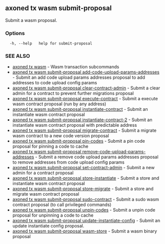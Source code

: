 ## axoned tx wasm submit-proposal

Submit a wasm proposal.

### Options

```
  -h, --help   help for submit-proposal
```

### SEE ALSO

* [axoned tx wasm](axoned_tx_wasm.md)	 - Wasm transaction subcommands
* [axoned tx wasm submit-proposal add-code-upload-params-addresses](axoned_tx_wasm_submit-proposal_add-code-upload-params-addresses.md)	 - Submit an add code upload params addresses proposal to add addresses to code upload config params
* [axoned tx wasm submit-proposal clear-contract-admin](axoned_tx_wasm_submit-proposal_clear-contract-admin.md)	 - Submit a clear admin for a contract to prevent further migrations proposal
* [axoned tx wasm submit-proposal execute-contract](axoned_tx_wasm_submit-proposal_execute-contract.md)	 - Submit a execute wasm contract proposal (run by any address)
* [axoned tx wasm submit-proposal instantiate-contract](axoned_tx_wasm_submit-proposal_instantiate-contract.md)	 - Submit an instantiate wasm contract proposal
* [axoned tx wasm submit-proposal instantiate-contract-2](axoned_tx_wasm_submit-proposal_instantiate-contract-2.md)	 - Submit an instantiate wasm contract proposal with predictable address
* [axoned tx wasm submit-proposal migrate-contract](axoned_tx_wasm_submit-proposal_migrate-contract.md)	 - Submit a migrate wasm contract to a new code version proposal
* [axoned tx wasm submit-proposal pin-codes](axoned_tx_wasm_submit-proposal_pin-codes.md)	 - Submit a pin code proposal for pinning a code to cache
* [axoned tx wasm submit-proposal remove-code-upload-params-addresses](axoned_tx_wasm_submit-proposal_remove-code-upload-params-addresses.md)	 - Submit a remove code upload params addresses proposal to remove addresses from code upload config params
* [axoned tx wasm submit-proposal set-contract-admin](axoned_tx_wasm_submit-proposal_set-contract-admin.md)	 - Submit a new admin for a contract proposal
* [axoned tx wasm submit-proposal store-instantiate](axoned_tx_wasm_submit-proposal_store-instantiate.md)	 - Submit a store and instantiate wasm contract proposal
* [axoned tx wasm submit-proposal store-migrate](axoned_tx_wasm_submit-proposal_store-migrate.md)	 - Submit a store and migrate wasm contract proposal
* [axoned tx wasm submit-proposal sudo-contract](axoned_tx_wasm_submit-proposal_sudo-contract.md)	 - Submit a sudo wasm contract proposal (to call privileged commands)
* [axoned tx wasm submit-proposal unpin-codes](axoned_tx_wasm_submit-proposal_unpin-codes.md)	 - Submit a unpin code proposal for unpinning a code to cache
* [axoned tx wasm submit-proposal update-instantiate-config](axoned_tx_wasm_submit-proposal_update-instantiate-config.md)	 - Submit an update instantiate config proposal.
* [axoned tx wasm submit-proposal wasm-store](axoned_tx_wasm_submit-proposal_wasm-store.md)	 - Submit a wasm binary proposal
